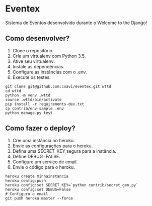 # Eventex

Sistema de Eventos desenvolvido durante o Welcome to the Django!  

## Como desenvolver?

1. Clone o repositório.
2. Crie um virtualenv com Python 3.5.
3. Ative seu virtualenv.
4. Instale as dependências.
5. Configure as instâncias com o .env.
6. Execute os testes. 

```console
git clone git@github.com:cxavi/eventex.git wttd
cd wttd
python -m venv .wttd
source .wttd/bin/activate
pip install -r requirements-dev.txt
cp contrib/env-sample .env
python manage.py test
```

## Como fazer o deploy? 

1. Crie uma instância no heroku.
2. Envie as configurações para o heroku.
3. Defina uma SECRET_KEY segura para a instância.
4. Define DEBUG=FALSE.
5. Configure um serviço de email.
6. Envie o código para o heroku.

```console
heroku create minhainstancia
heroku config:push
heroku config:set SECRET_KEY=`python contrib/secret_gen.py`
heroku config:set DEBUG=False
# Configuro o email
git push heroku master --force
```

